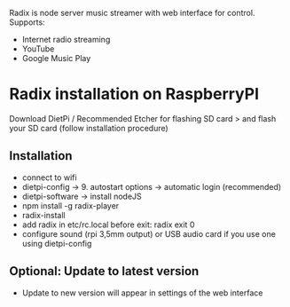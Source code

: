 Radix is node server music streamer with web interface for control.
Supports:
- Internet radio streaming
- YouTube
- Google Music Play

# Radix installation on RaspberryPI

Download DietPi / Recommended Etcher for flashing SD card > and flash your SD card (follow installation procedure)

## Installation
- connect to wifi
- dietpi-config -> 9. autostart options -> automatic login (recommended) 
- dietpi-software -> install nodeJS
- npm install -g radix-player
- radix-install
- add radix in etc/rc.local before exit:
    radix
    exit 0
- configure sound (rpi 3,5mm output) or USB audio card if you use one using dietpi-config

## Optional: Update to latest version
- Update to new version will appear in settings of the web interface